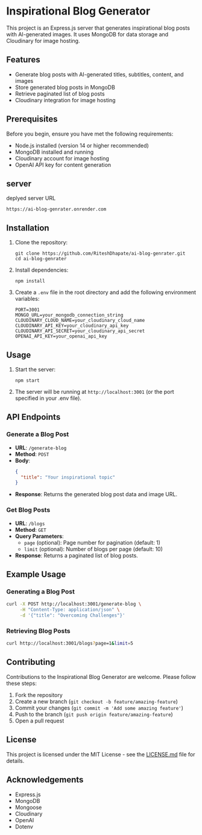 # Inspirational Blog Generator

This project is an Express.js server that generates inspirational blog posts with AI-generated images. It uses MongoDB for data storage and Cloudinary for image hosting.

## Features

- Generate blog posts with AI-generated titles, subtitles, content, and images
- Store generated blog posts in MongoDB
- Retrieve paginated list of blog posts
- Cloudinary integration for image hosting

## Prerequisites

Before you begin, ensure you have met the following requirements:

- Node.js installed (version 14 or higher recommended)
- MongoDB installed and running
- Cloudinary account for image hosting
- OpenAI API key for content generation

## server
deplyed server URL
```curl
https://ai-blog-genrater.onrender.com
```

## Installation

1. Clone the repository:
   ```
   git clone https://github.com/RiteshDhapate/ai-blog-genrater.git
   cd ai-blog-genrater
   ```

2. Install dependencies:
   ```
   npm install
   ```

3. Create a `.env` file in the root directory and add the following environment variables:
   ```
   PORT=3001
   MONGO_URL=your_mongodb_connection_string
   CLOUDINARY_CLOUD_NAME=your_cloudinary_cloud_name
   CLOUDINARY_API_KEY=your_cloudinary_api_key
   CLOUDINARY_API_SECRET=your_cloudinary_api_secret
   OPENAI_API_KEY=your_openai_api_key
   ```

## Usage

1. Start the server:
   ```
   npm start
   ```

2. The server will be running at `http://localhost:3001` (or the port specified in your .env file).

## API Endpoints

### Generate a Blog Post

- **URL**: `/generate-blog`
- **Method**: `POST`
- **Body**:
  ```json
  {
    "title": "Your inspirational topic"
  }
  ```
- **Response**: Returns the generated blog post data and image URL.

### Get Blog Posts

- **URL**: `/blogs`
- **Method**: `GET`
- **Query Parameters**:
  - `page` (optional): Page number for pagination (default: 1)
  - `limit` (optional): Number of blogs per page (default: 10)
- **Response**: Returns a paginated list of blog posts.

## Example Usage

### Generating a Blog Post

```bash
curl -X POST http://localhost:3001/generate-blog \
     -H "Content-Type: application/json" \
     -d '{"title": "Overcoming Challenges"}'
```

### Retrieving Blog Posts

```bash
curl http://localhost:3001/blogs?page=1&limit=5
```

## Contributing

Contributions to the Inspirational Blog Generator are welcome. Please follow these steps:

1. Fork the repository
2. Create a new branch (`git checkout -b feature/amazing-feature`)
3. Commit your changes (`git commit -m 'Add some amazing feature'`)
4. Push to the branch (`git push origin feature/amazing-feature`)
5. Open a pull request

## License

This project is licensed under the MIT License - see the [LICENSE.md](LICENSE.md) file for details.

## Acknowledgements

- Express.js
- MongoDB
- Mongoose
- Cloudinary
- OpenAI
- Dotenv
